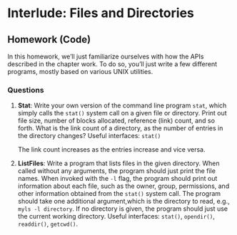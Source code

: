 # Interlude: Files and Directories

## Homework (Code)

In this homework, we’ll just familiarize ourselves with how the APIs described in the chapter work. To do so, you’ll just write a few different programs, mostly based on various UNIX utilities.

### Questions

1. **Stat**: Write your own version of the command line program `stat`, which simply calls the `stat()` system call on a given file or directory. Print out file size, number of blocks allocated, reference (link) count, and so forth. What is the link count of a directory, as the number of entries in the directory changes? Useful interfaces: `stat()`

    The link count increases as the entries increase and vice versa.

2. **ListFiles**: Write a program that lists files in the given directory. When called without any arguments, the program should just print the file names. When invoked with the `-l` flag, the program should print out information about each file, such as the owner, group, permissions, and other information obtained from the `stat()` system call. The program should take one additional argument,which is the directory to read, e.g., `myls -l directory`. If no directory is given, the program should just use the current working directory. Useful interfaces: `stat()`, `opendir()`, `readdir()`, `getcwd()`.
